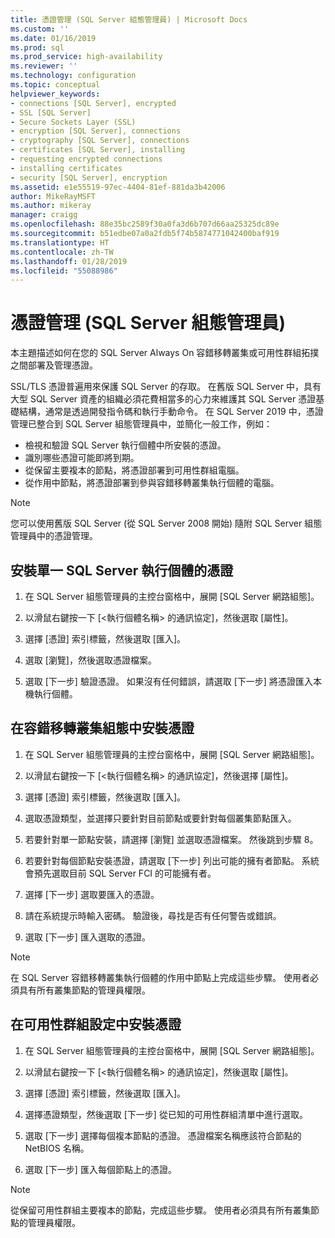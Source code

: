 ```yaml
---
title: 憑證管理 (SQL Server 組態管理員) | Microsoft Docs
ms.custom: ''
ms.date: 01/16/2019
ms.prod: sql
ms.prod_service: high-availability
ms.reviewer: ''
ms.technology: configuration
ms.topic: conceptual
helpviewer_keywords:
- connections [SQL Server], encrypted
- SSL [SQL Server]
- Secure Sockets Layer (SSL)
- encryption [SQL Server], connections
- cryptography [SQL Server], connections
- certificates [SQL Server], installing
- requesting encrypted connections
- installing certificates
- security [SQL Server], encryption
ms.assetid: e1e55519-97ec-4404-81ef-881da3b42006
author: MikeRayMSFT
ms.author: mikeray
manager: craigg
ms.openlocfilehash: 88e35bc2589f30a0fa3d6b707d66aa25325dc89e
ms.sourcegitcommit: b51edbe07a0a2fdb5f74b5874771042400baf919
ms.translationtype: HT
ms.contentlocale: zh-TW
ms.lasthandoff: 01/28/2019
ms.locfileid: "55088986"
---
```

# <a name="certificate-management-sql-server-configuration-manager"></a>憑證管理 (SQL Server 組態管理員)

本主題描述如何在您的 SQL Server Always On 容錯移轉叢集或可用性群組拓撲之間部署及管理憑證。

SSL/TLS 憑證普遍用來保護 SQL Server 的存取。 在舊版 SQL Server 中，具有大型 SQL Server 資產的組織必須花費相當多的心力來維護其 SQL Server 憑證基礎結構，通常是透過開發指令碼和執行手動命令。 在 SQL Server 2019 中，憑證管理已整合到 SQL Server 組態管理員中，並簡化一般工作，例如： 

* 檢視和驗證 SQL Server 執行個體中所安裝的憑證。 
* 識別哪些憑證可能即將到期。 
* 從保留主要複本的節點，將憑證部署到可用性群組電腦。 
* 從作用中節點，將憑證部署到參與容錯移轉叢集執行個體的電腦。

> [!NOTE]
> 您可以使用舊版 SQL Server (從 SQL Server 2008 開始) 隨附 SQL Server 組態管理員中的憑證管理。

##  <a name="provision-single-server-cert"></a> 安裝單一 SQL Server 執行個體的憑證  
  
1. 在 SQL Server 組態管理員的主控台窗格中，展開 [SQL Server 網路組態]。  
  
2. 以滑鼠右鍵按一下 [&lt;執行個體名稱&gt; 的通訊協定]，然後選取 [屬性]。  
  
3. 選擇 [憑證] 索引標籤，然後選取 [匯入]。  
  
4. 選取 [瀏覽]，然後選取憑證檔案。  
  
5. 選取 [下一步] 驗證憑證。 如果沒有任何錯誤，請選取 [下一步] 將憑證匯入本機執行個體。  
  
 
##  <a name="provision-failover-cluster-cert"></a> 在容錯移轉叢集組態中安裝憑證  
  
1. 在 SQL Server 組態管理員的主控台窗格中，展開 [SQL Server 網路組態]。
  
2. 以滑鼠右鍵按一下 [&lt;執行個體名稱&gt; 的通訊協定]，然後選擇 [屬性]。 

3. 選擇 [憑證] 索引標籤，然後選取 [匯入]。

4. 選取憑證類型，並選擇只要針對目前節點或要針對每個叢集節點匯入。

5. 若要針對單一節點安裝，請選擇 [瀏覽] 並選取憑證檔案。 然後跳到步驟 8。

6. 若要針對每個節點安裝憑證，請選取 [下一步] 列出可能的擁有者節點。 系統會預先選取目前 SQL Server FCI 的可能擁有者。

7. 選擇 [下一步] 選取要匯入的憑證。

8. 請在系統提示時輸入密碼。 驗證後，尋找是否有任何警告或錯誤。

9. 選取 [下一步] 匯入選取的憑證。

> [!NOTE]
> 在 SQL Server 容錯移轉叢集執行個體的作用中節點上完成這些步驟。 使用者必須具有所有叢集節點的管理員權限。

##  <a name="provision-availability-group-cert"></a> 在可用性群組設定中安裝憑證  
  
1. 在 SQL Server 組態管理員的主控台窗格中，展開 [SQL Server 網路組態]。
  
2. 以滑鼠右鍵按一下 [&lt;執行個體名稱&gt; 的通訊協定]，然後選取 [屬性]。  
  
3. 選擇 [憑證] 索引標籤，然後選取 [匯入]。  
  
4. 選擇憑證類型，然後選取 [下一步] 從已知的可用性群組清單中進行選取。  

5. 選取 [下一步] 選擇每個複本節點的憑證。 憑證檔案名稱應該符合節點的 NetBIOS 名稱。

6. 選取 [下一步] 匯入每個節點上的憑證。


> [!NOTE]
> 從保留可用性群組主要複本的節點，完成這些步驟。 使用者必須具有所有叢集節點的管理員權限。


